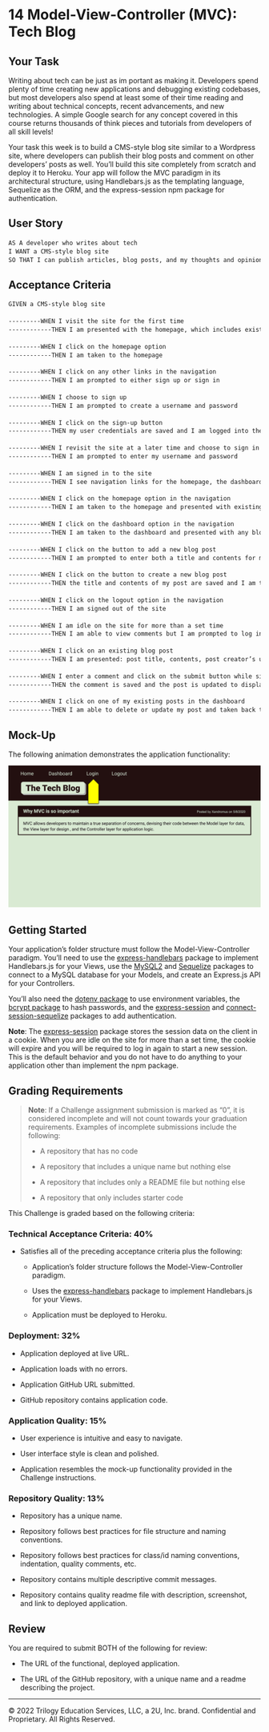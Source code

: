 # 14 Model-View-Controller (MVC): Tech Blog

## Your Task

Writing about tech can be just as im portant as making it. Developers spend plenty of time creating new applications and debugging existing codebases, but most developers also spend at least some of their time reading and writing about technical concepts, recent advancements, and new technologies. A simple Google search for any concept covered in this course returns thousands of think pieces and tutorials from developers of all skill levels!

Your task this week is to build a CMS-style blog site similar to a Wordpress site, where developers can publish their blog posts and comment on other developers’ posts as well. You’ll build this site completely from scratch and deploy it to Heroku. Your app will follow the MVC paradigm in its architectural structure, using Handlebars.js as the templating language, Sequelize as the ORM, and the express-session npm package for authentication.

## User Story

```md
AS A developer who writes about tech
I WANT a CMS-style blog site
SO THAT I can publish articles, blog posts, and my thoughts and opinions
```

## Acceptance Criteria

```md
GIVEN a CMS-style blog site

---------WHEN I visit the site for the first time
------------THEN I am presented with the homepage, which includes existing blog posts if any have been posted; navigation links for the homepage and the dashboard; and the option to log in

---------WHEN I click on the homepage option
------------THEN I am taken to the homepage

---------WHEN I click on any other links in the navigation
------------THEN I am prompted to either sign up or sign in

---------WHEN I choose to sign up
------------THEN I am prompted to create a username and password

---------WHEN I click on the sign-up button
------------THEN my user credentials are saved and I am logged into the site

---------WHEN I revisit the site at a later time and choose to sign in
------------THEN I am prompted to enter my username and password

---------WHEN I am signed in to the site
------------THEN I see navigation links for the homepage, the dashboard, and the option to log out

---------WHEN I click on the homepage option in the navigation
------------THEN I am taken to the homepage and presented with existing blog posts that include the post title and the date created

---------WHEN I click on the dashboard option in the navigation
------------THEN I am taken to the dashboard and presented with any blog posts I have already created and the option to add a new blog post

---------WHEN I click on the button to add a new blog post
------------THEN I am prompted to enter both a title and contents for my blog post

---------WHEN I click on the button to create a new blog post
------------THEN the title and contents of my post are saved and I am taken back to an updated dashboard with my new blog post

---------WHEN I click on the logout option in the navigation
------------THEN I am signed out of the site

---------WHEN I am idle on the site for more than a set time
------------THEN I am able to view comments but I am prompted to log in again before I can add, update, or delete comments

---------WHEN I click on an existing blog post
------------THEN I am presented: post title, contents, post creator’s username, and date created for that post and have the option to leave a comment

---------WHEN I enter a comment and click on the submit button while signed in
------------THEN the comment is saved and the post is updated to display the comment, the comment creator’s username, and the date created

---------WHEN I click on one of my existing posts in the dashboard
------------THEN I am able to delete or update my post and taken back to an updated dashboard

```

## Mock-Up

The following animation demonstrates the application functionality:

![Animation cycles through signing into the app, clicking on buttons, and updating blog posts.](14-mvc-homework-demo-01.gif) 

## Getting Started

Your application’s folder structure must follow the Model-View-Controller paradigm. You’ll need to use the [express-handlebars](https://www.npmjs.com/package/express-handlebars) package to implement Handlebars.js for your Views, use the [MySQL2](https://www.npmjs.com/package/mysql2) and [Sequelize](https://www.npmjs.com/package/sequelize) packages to connect to a MySQL database for your Models, and create an Express.js API for your Controllers.

You’ll also need the [dotenv package](https://www.npmjs.com/package/dotenv) to use environment variables, the [bcrypt package](https://www.npmjs.com/package/bcrypt) to hash passwords, and the [express-session](https://www.npmjs.com/package/express-session) and [connect-session-sequelize](https://www.npmjs.com/package/connect-session-sequelize) packages to add authentication.

**Note**: The [express-session](https://www.npmjs.com/package/express-session) package stores the session data on the client in a cookie. When you are idle on the site for more than a set time, the cookie will expire and you will be required to log in again to start a new session. This is the default behavior and you do not have to do anything to your application other than implement the npm package.

## Grading Requirements

> **Note**: If a Challenge assignment submission is marked as “0”, it is considered incomplete and will not count towards your graduation requirements. Examples of incomplete submissions include the following:
>
> * A repository that has no code
>
> * A repository that includes a unique name but nothing else
>
> * A repository that includes only a README file but nothing else
>
> * A repository that only includes starter code

This Challenge is graded based on the following criteria:

### Technical Acceptance Criteria: 40%

* Satisfies all of the preceding acceptance criteria plus the following:

    * Application’s folder structure follows the Model-View-Controller paradigm.

    * Uses the [express-handlebars](https://www.npmjs.com/package/express-handlebars) package to implement Handlebars.js for your Views.

    * Application must be deployed to Heroku.

### Deployment: 32%

* Application deployed at live URL.

* Application loads with no errors.

* Application GitHub URL submitted.

* GitHub repository contains application code.

### Application Quality: 15%

* User experience is intuitive and easy to navigate.

* User interface style is clean and polished.

* Application resembles the mock-up functionality provided in the Challenge instructions.

### Repository Quality: 13%

* Repository has a unique name.

* Repository follows best practices for file structure and naming conventions.

* Repository follows best practices for class/id naming conventions, indentation, quality comments, etc.

* Repository contains multiple descriptive commit messages.

* Repository contains quality readme file with description, screenshot, and link to deployed application.

## Review

You are required to submit BOTH of the following for review:

* The URL of the functional, deployed application.

* The URL of the GitHub repository, with a unique name and a readme describing the project.

---
© 2022 Trilogy Education Services, LLC, a 2U, Inc. brand. Confidential and Proprietary. All Rights Reserved.
